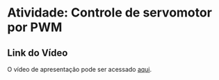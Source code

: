 # Atividade: Controle de servomotor por PWM

## Link do Vídeo
O vídeo de apresentação pode ser acessado [aqui]().
